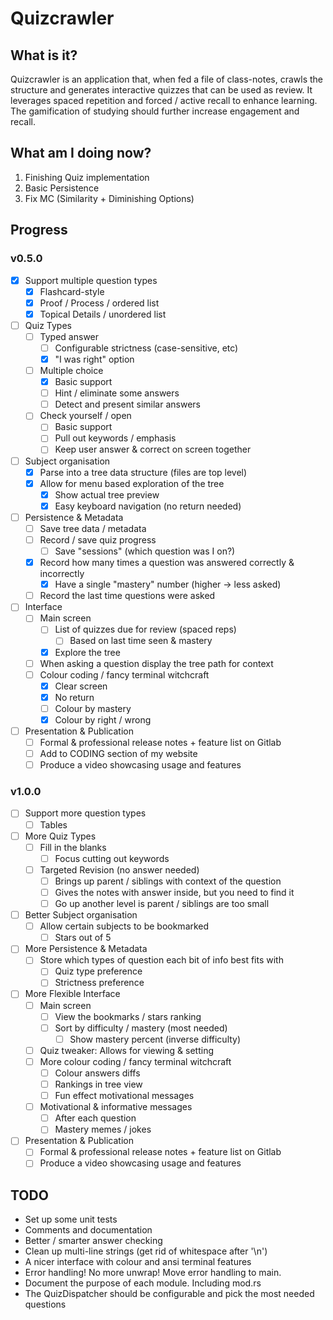 # Quizcrawler

## What is it?
Quizcrawler is an application that, when fed a file of class-notes, crawls the
structure and generates interactive quizzes that can be used as review. It
leverages spaced repetition and forced / active recall to enhance learning. The
gamification of studying should further increase engagement and recall.

## What am I doing now?
  1. Finishing Quiz implementation
  2. Basic Persistence
  3. Fix MC (Similarity + Diminishing Options)

## Progress
### v0.5.0
  - [x] Support multiple question types
    - [x] Flashcard-style
    - [x] Proof / Process / ordered list
    - [x] Topical Details / unordered list
  - [ ] Quiz Types
    - [ ] Typed answer
      - [ ] Configurable strictness (case-sensitive, etc)
      - [x] "I was right" option
    - [ ] Multiple choice
      - [x] Basic support
      - [ ] Hint / eliminate some answers
      - [ ] Detect and present similar answers
    - [ ] Check yourself / open
      - [ ] Basic support
      - [ ] Pull out keywords / emphasis
      - [ ] Keep user answer & correct on screen together
  - [ ] Subject organisation
    - [x] Parse into a tree data structure (files are top level)
    - [x] Allow for menu based exploration of the tree
      - [x] Show actual tree preview
      - [x] Easy keyboard navigation (no return needed)
  - [ ] Persistence & Metadata
    - [ ] Save tree data / metadata
    - [ ] Record / save quiz progress
      - [ ] Save "sessions" (which question was I on?)
    - [x] Record how many times a question was answered correctly & incorrectly
      - [x] Have a single "mastery" number (higher -> less asked)
    - [ ] Record the last time questions were asked
  - [ ] Interface
    - [ ] Main screen
      - [ ] List of quizzes due for review (spaced reps)
        - [ ] Based on last time seen & mastery
      - [x] Explore the tree
    - [ ] When asking a question display the tree path for context
    - [ ] Colour coding / fancy terminal witchcraft
      - [x] Clear screen
      - [x] No return
      - [ ] Colour by mastery
      - [x] Colour by right / wrong
  - [ ] Presentation & Publication
    - [ ] Formal & professional release notes + feature list on Gitlab
    - [ ] Add to CODING section of my website
    - [ ] Produce a video showcasing usage and features
### v1.0.0
  - [ ] Support more question types
    - [ ] Tables
  - [ ] More Quiz Types
    - [ ] Fill in the blanks
      - [ ] Focus cutting out keywords
    - [ ] Targeted Revision (no answer needed)
      - [ ] Brings up parent / siblings with context of the question
      - [ ] Gives the notes with answer inside, but you need to find it
      - [ ] Go up another level is parent / siblings are too small
  - [ ] Better Subject organisation
    - [ ] Allow certain subjects to be bookmarked
      - [ ] Stars out of 5
  - [ ] More Persistence & Metadata
    - [ ] Store which types of question each bit of info best fits with
      - [ ] Quiz type preference
      - [ ] Strictness preference
  - [ ] More Flexible Interface
    - [ ] Main screen
      - [ ] View the bookmarks / stars ranking
      - [ ] Sort by difficulty / mastery (most needed)
        - [ ] Show mastery percent (inverse difficulty)
    - [ ] Quiz tweaker: Allows for viewing & setting
    - [ ] More colour coding / fancy terminal witchcraft
      - [ ] Colour answers diffs
      - [ ] Rankings in tree view
      - [ ] Fun effect motivational messages
    - [ ] Motivational & informative messages
      - [ ] After each question
      - [ ] Mastery memes / jokes
  - [ ] Presentation & Publication
    - [ ] Formal & professional release notes + feature list on Gitlab
    - [ ] Produce a video showcasing usage and features

## TODO
* Set up some unit tests
* Comments and documentation
* Better / smarter answer checking
* Clean up multi-line strings (get rid of whitespace after '\n')
* A nicer interface with colour and ansi terminal features
* Error handling! No more unwrap! Move error handling to main.
* Document the purpose of each module. Including mod.rs
* The QuizDispatcher should be configurable and pick the most needed questions
